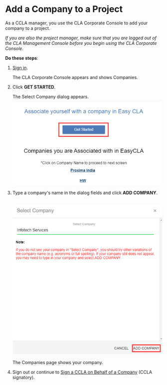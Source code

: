 # Add a Company to a Project

As a CCLA manager, you use the CLA Corporate Console to add your company to a project.

_If you are also the project manager, make sure that you are logged out of the CLA Management Console before you begin using the CLA Corporate Console._

**Do these steps**:

1. ​[Sign in](../ccla-managers-and-ccla-signatories/sign-in-to-the-cla-corporate-console.md).

   The CLA Corporate Console appears and shows Companies.

2. Click **GET STARTED**.

   The Select Company dialog appears.  
    ![](../../../.gitbook/assets/add-company-get-started.png) 

3. Type a company's name in the dialog fields and click **ADD COMPANY**.

   ​​ ![](../../../.gitbook/assets/add-company-add-company.png)

   The Companies page shows your company.

4. Sign out or continue to [Sign a CCLA on Behalf of a Company](../ccla-managers-and-ccla-signatories/sign-a-corporate-cla-on-behalf-of-the-company.md) \(CCLA signatory\).

